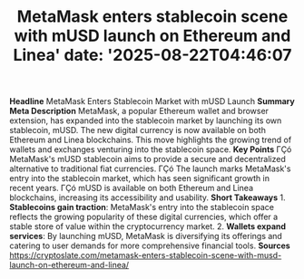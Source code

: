 ﻿---
title: "MetaMask enters stablecoin scene with mUSD launch on Ethereum and Linea'
date: '2025-08-22T04:46:07"
category: "Markets"
summary: ""
slug: "metamask enters stablecoin scene with musd launch on ethereu"
source_urls:
  - "https://cryptoslate.com/metamask-enters-stablecoin-scene-with-musd-launch-on-ethereum-and-linea/"
seo:
  title: "MetaMask enters stablecoin scene with mUSD launch on Ethereum and Linea | Hash n Hedge'
  description: '"
  keywords: ["news", "markets", "brief"]
---
**Headline** MetaMask Enters Stablecoin Market with mUSD Launch  **Summary Meta Description** MetaMask, a popular Ethereum wallet and browser extension, has expanded into the stablecoin market by launching its own stablecoin, mUSD. The new digital currency is now available on both Ethereum and Linea blockchains. This move highlights the growing trend of wallets and exchanges venturing into the stablecoin space.  **Key Points**  ΓÇó MetaMask's mUSD stablecoin aims to provide a secure and decentralized alternative to traditional fiat currencies. ΓÇó The launch marks MetaMask's entry into the stablecoin market, which has seen significant growth in recent years. ΓÇó mUSD is available on both Ethereum and Linea blockchains, increasing its accessibility and usability.  **Short Takeaways**  1. **Stablecoins gain traction**: MetaMask's entry into the stablecoin space reflects the growing popularity of these digital currencies, which offer a stable store of value within the cryptocurrency market. 2. **Wallets expand services**: By launching mUSD, MetaMask is diversifying its offerings and catering to user demands for more comprehensive financial tools.  **Sources** https://cryptoslate.com/metamask-enters-stablecoin-scene-with-musd-launch-on-ethereum-and-linea/ 

